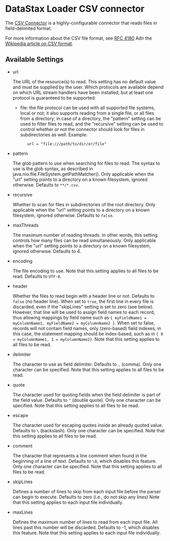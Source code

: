 # DataStax Loader CSV connector

The [CSV Connector] is a highly-configurable connector that reads files in field-delimited format.

For more information about the CSV file format, see [RFC 4180]
Adn the [Wikipedia article on CSV format].

[CSV Connector]: ../../connectors/csv/src/main/java/com/datastax/loader/connectors/csv/CSVConnector.java
[RFC 4180]: https://tools.ietf.org/html/rfc4180
[Wikipedia article on CSV format]: https://en.wikipedia.org/wiki/Comma-separated_values

## Available Settings

* url

  The URL of the resource(s) to read.
  This setting has no default value and must be supplied by the user.
  Which protocols are available depend on which URL stream handlers
  have been installed, but at least one protocol is guaranteed to be supported:
  - file:  the file protocol can be used with all supported file systems, local or not;
           it also supports reading from a single file, or all files from a directory;
           in case of a directory, the "pattern" setting can be used to filter files to read,
           and the "recursive" setting can be used to control whether or
           not the connector should look for files in subdirectories as well.
           Example: 
           
           url = "file:///path/to/dir/or/file"

* pattern

  The glob pattern to use when searching for files to read.
  The syntax to use is the glob syntax, as described in
  java.nio.file.FileSystem.getPathMatcher().
  Only applicable when the "url" setting points to a directory
  on a known filesystem, ignored otherwise.
  Defaults to `**/*.csv`.

* recursive

  Whether to scan for files in subdirectories of the root directory.
  Only applicable when the "url" setting points to a directory
  on a known filesystem, ignored otherwise.
  Defaults to `false`.

* maxThreads

  The maximum number of reading threads.
  In other words, this setting controls how many files
  can be read simultaneously.
  Only applicable when the "url" setting points to a directory
  on a known filesystem, ignored otherwise.
  Defaults to 4.

* encoding

  The file encoding to use.
  Note that this setting applies to all files to be read.
  Defaults to `UTF-8`.

* header

  Whether the files to read begin with a header line or not.
  Defaults to `false` (no header line).
  When set to `true`, the first line in every file is discarded,
  even if the "skipLines" setting is set to zero (see below).
  However, that line will be used to assign field names to
  each record, thus allowing mappings by field name such
  as `{ myFieldName1 = myColumnName1, myFieldName2 = myColumnName2 }`.
  When set to false, records will not contain field names,
  only (zero-based) field indexes; in this case,
  the statement mapping should be index-based, such
  as in `{ 0 = myColumnName1, 1 = myColumnName2}`.
  Note that this setting applies to all files to be read.

* delimiter

  The character to use as field delimiter.
  Defaults to `,` (comma).
  Only one character can be specified.
  Note that this setting applies to all files to be read.

* quote

  The character used for quoting fields when the field delimiter is part of the field value.
  Defaults to `"` (double quote).
  Only one character can be specified.
  Note that this setting applies to all files to be read.

* escape

  The character used for escaping quotes inside an already quoted value.
  Defaults to <code>&#92;</code> (backslash).
  Only one character can be specified.
  Note that this setting applies to all files to be read.

* comment

  The character that represents a line comment when found in the beginning of a line of text.
  Defaults to `\0`, which disables this feature.
  Only one character can be specified.
  Note that this setting applies to all files to be read.

* skipLines

  Defines a number of lines to skip from each input file before the parser can begin to execute.
  Defaults to zero (i.e., do not skip any lines)
  Note that this setting applies to each input file individually.

* maxLines

  Defines the maximum number of lines to read from each input file.
  All lines past this number will be discarded.
  Defaults to -1, which disables this feature.
  Note that this setting applies to each input file individually.

